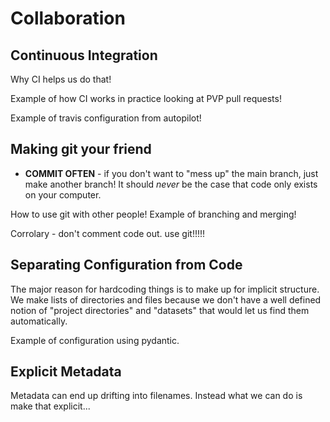 # Collaboration

## Continuous Integration

Why CI helps us do that! 

Example of how CI works in practice looking at PVP pull requests!

Example of travis configuration from autopilot!

## Making git your friend

* **COMMIT OFTEN** - if you don't want to "mess up" the main branch, just make another branch! It should *never* be the case
  that code only exists on your computer.

How to use git with other people! Example of branching and merging!

Corrolary - don't comment code out. use git!!!!!

## Separating Configuration from Code

The major reason for hardcoding things is to make up for implicit structure. We make lists of directories
and files because we don't have a well defined notion of "project directories" and "datasets" that would
let us find them automatically. 

Example of configuration using pydantic.

## Explicit Metadata

Metadata can end up drifting into filenames. Instead what we can do is make that explicit...

